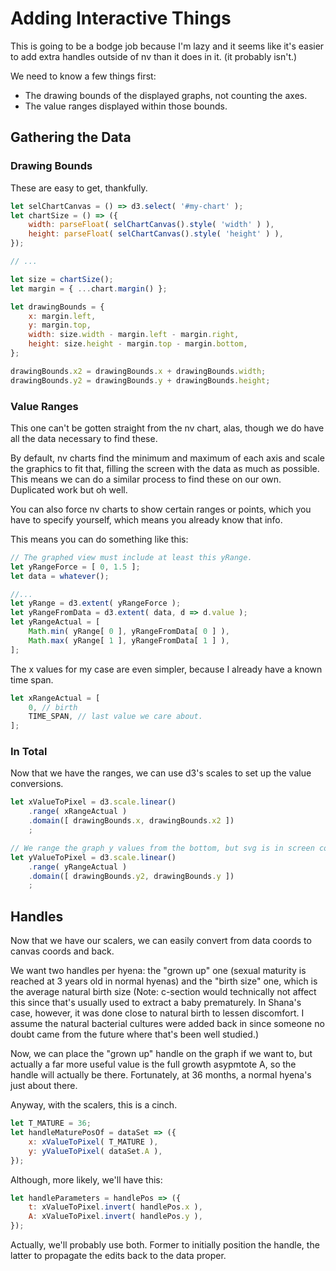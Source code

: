 Adding Interactive Things
=========================

This is going to be a bodge job because I'm lazy and it seems like it's easier to add extra handles outside of nv than it does in it.  (it probably isn't.)

We need to know a few things first:
- The drawing bounds of the displayed graphs, not counting the axes.
- The value ranges displayed within those bounds.



Gathering the Data
------------------

### Drawing Bounds

These are easy to get, thankfully.

```js
let selChartCanvas = () => d3.select( '#my-chart' );
let chartSize = () => ({
	width: parseFloat( selChartCanvas().style( 'width' ) ),
	height: parseFloat( selChartCanvas().style( 'height' ) ),
});

// ...

let size = chartSize();
let margin = { ...chart.margin() };

let drawingBounds = {
	x: margin.left,
	y: margin.top,
	width: size.width - margin.left - margin.right,
	height: size.height - margin.top - margin.bottom,
};

drawingBounds.x2 = drawingBounds.x + drawingBounds.width;
drawingBounds.y2 = drawingBounds.y + drawingBounds.height;
```

### Value Ranges

This one can't be gotten straight from the nv chart, alas, though we do have all the data necessary to find these.

By default, nv charts find the minimum and maximum of each axis and scale the graphics to fit that, filling the screen with the data as much as possible.  This means we can do a similar process to find these on our own.  Duplicated work but oh well.

You can also force nv charts to show certain ranges or points, which you have to specify yourself, which means you already know that info.

This means you can do something like this:

```js
// The graphed view must include at least this yRange.
let yRangeForce = [ 0, 1.5 ];
let data = whatever();

//...
let yRange = d3.extent( yRangeForce );
let yRangeFromData = d3.extent( data, d => d.value );
let yRangeActual = [
	Math.min( yRange[ 0 ], yRangeFromData[ 0 ] ),
	Math.max( yRange[ 1 ], yRangeFromData[ 1 ] ),
];
```

The x values for my case are even simpler, because I already have a known time span.

```js
let xRangeActual = [
	0, // birth
	TIME_SPAN, // last value we care about.
];
```

### In Total

Now that we have the ranges, we can use d3's scales to set up the value conversions.

```js
let xValueToPixel = d3.scale.linear()
	.range( xRangeActual )
	.domain([ drawingBounds.x, drawingBounds.x2 ])
	;

// We range the graph y values from the bottom, but svg is in screen coords, so we have to invert the direction.
let yValueToPixel = d3.scale.linear()
	.range( yRangeActual )
	.domain([ drawingBounds.y2, drawingBounds.y ])
	;
```



Handles
-------

Now that we have our scalers, we can easily convert from data coords to canvas coords and back.

We want two handles per hyena: the "grown up" one (sexual maturity is reached at 3 years old in normal hyenas) and the "birth size" one, which is the average natural birth size (Note: c-section would technically not affect this since that's usually used to extract a baby prematurely.  In Shana's case, however, it was done close to natural birth to lessen discomfort.  I assume the natural bacterial cultures were added back in since someone no doubt came from the future where that's been well studied.)

Now, we can place the "grown up" handle on the graph if we want to, but actually a far more useful value is the full growth asypmtote A, so the handle will actually be there.  Fortunately, at 36 months, a normal hyena's just about there.

Anyway, with the scalers, this is a cinch.

```js
let T_MATURE = 36;
let handleMaturePosOf = dataSet => ({
	x: xValueToPixel( T_MATURE ),
	y: yValueToPixel( dataSet.A ),
});
```

Although, more likely, we'll have this:

```js
let handleParameters = handlePos => ({
	t: xValueToPixel.invert( handlePos.x ),
	A: xValueToPixel.invert( handlePos.y ),
});
```

Actually, we'll probably use both.  Former to initially position the handle, the latter to propagate the edits back to the data proper.
